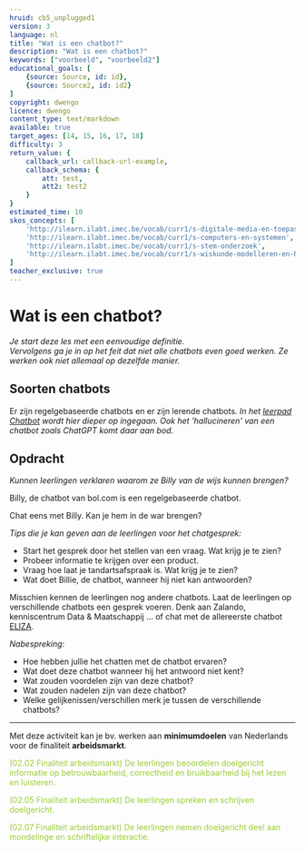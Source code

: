 ```yaml
---
hruid: cb5_unplugged1
version: 3
language: nl
title: "Wat is een chatbot?"
description: "Wat is een chatbot?"
keywords: ["voorbeeld", "voorbeeld2"]
educational_goals: [
    {source: Source, id: id}, 
    {source: Source2, id: id2}
]
copyright: dwengo
licence: dwengo
content_type: text/markdown
available: true
target_ages: [14, 15, 16, 17, 18]
difficulty: 3
return_value: {
    callback_url: callback-url-example,
    callback_schema: {
        att: test,
        att2: test2
    }
}
estimated_time: 10
skos_concepts: [
    'http://ilearn.ilabt.imec.be/vocab/curr1/s-digitale-media-en-toepassingen', 
    'http://ilearn.ilabt.imec.be/vocab/curr1/s-computers-en-systemen', 
    'http://ilearn.ilabt.imec.be/vocab/curr1/s-stem-onderzoek', 
    'http://ilearn.ilabt.imec.be/vocab/curr1/s-wiskunde-modelleren-en-heuristiek'
]
teacher_exclusive: true
---
```


# Wat is een chatbot?

*Je start deze les met een eenvoudige definitie.*<br>
*Vervolgens ga je in op het feit dat niet alle chatbots even goed werken. Ze werken ook niet allemaal op dezelfde manier.*

## Soorten chatbots

Er zijn regelgebaseerde chatbots en er zijn lerende chatbots. *In het [leerpad Chatbot](https://dwengo.org/learning-path.html?hruid=cb1_chatbot&language=nl&te=true&source_page=%2Fchatbot%2F&source_title=%20Chatbot#cb_chatbot_inleiding;nl;3) wordt hier dieper op ingegaan. Ook het 'hallucineren' van een chatbot zoals ChatGPT komt daar aan bod.*

## Opdracht

*Kunnen leerlingen verklaren waarom ze Billy van de wijs kunnen brengen?*

Billy, de chatbot van bol.com is een regelgebaseerde chatbot.

Chat eens met Billy. Kan je hem in de war brengen?

*Tips die je kan geven aan de leerlingen voor het chatgesprek:*<br>
* Start het gesprek door het stellen van een vraag. Wat krijg je te zien? 
* Probeer informatie te krijgen over een product. 
* Vraag hoe laat je tandartsafspraak is. Wat krijg je te zien? 
* Wat doet Billie, de chatbot, wanneer hij niet kan antwoorden? 

Misschien kennen de leerlingen nog andere chatbots. Laat de leerlingen op verschillende chatbots een gesprek voeren. Denk aan  Zalando, kenniscentrum Data & Maatschappij … of chat met de allereerste chatbot [ELIZA](https://www.eclecticenergies.com/nederlands/psyche/eliza). 

*Nabespreking:*<br>
* Hoe hebben jullie het chatten met de chatbot ervaren? 
* Wat doet deze chatbot wanneer hij het antwoord niet kent? 
* Wat zouden voordelen zijn van deze chatbot? 
* Wat zouden nadelen zijn van deze chatbot? 
* Welke gelijkenissen/verschillen merk je tussen de verschillende chatbots? 

-----------------------
Met deze activiteit kan je bv. werken aan **minimumdoelen** van Nederlands voor de finaliteit **arbeidsmarkt**. 

<span style="color: yellowgreen">(02.02 Finaliteit arbeidsmarkt) De leerlingen beoordelen doelgericht informatie op betrouwbaarheid, correctheid en bruikbaarheid bij het lezen en luisteren.</span>

<span style="color: yellowgreen">(02.05 Finaliteit arbeidsmarkt) De leerlingen spreken en schrijven doelgericht.</span>

<span style="color: yellowgreen">(02.07 Finaliteit arbeidsmarkt) De leerlingen nemen doelgericht deel aan mondelinge en schriftelijke interactie.</span>
